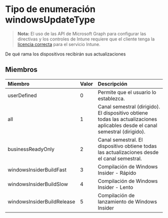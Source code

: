 # <a name="windowsupdatetype-enum-type"></a>Tipo de enumeración windowsUpdateType

> **Nota:** El uso de las API de Microsoft Graph para configurar las directivas y los controles de Intune requiere que el cliente tenga la [licencia correcta](https://go.microsoft.com/fwlink/?linkid=839381) para el servicio Intune.

De qué rama los dispositivos recibirán sus actualizaciones
## <a name="members"></a>Miembros
|Miembro|Valor|Descripción|
|:---|:---|:---|
|userDefined|0|Permite que el usuario lo establezca.|
|all|1|Canal semestral (dirigido). El dispositivo obtiene todas las actualizaciones aplicables desde el canal semestral (dirigido).|
|businessReadyOnly|2|Canal semestral. El dispositivo obtiene todas las actualizaciones desde el canal semestral.|
|windowsInsiderBuildFast|3|Compilación de Windows Insider - Rápido|
|windowsInsiderBuildSlow|4|Compilación de Windows Insider - Lento|
|windowsInsiderBuildRelease|5|Compilación de lanzamiento de Windows Insider|








